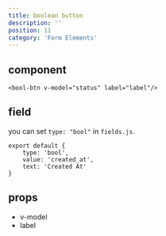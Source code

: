 ```yaml
---
title: boolean button
description: ''
position: 11
category: 'Form Elements'
---
```


## component
```vue
<bool-btn v-model="status" label="label"/>
```

## field

you can set ```type: "bool"``` in ```fields.js```.

```js[fields.js]
export default {
    type: 'bool', 
    value: 'created_at',
    text: 'Created At'
}
```


## props
- v-model 
- label